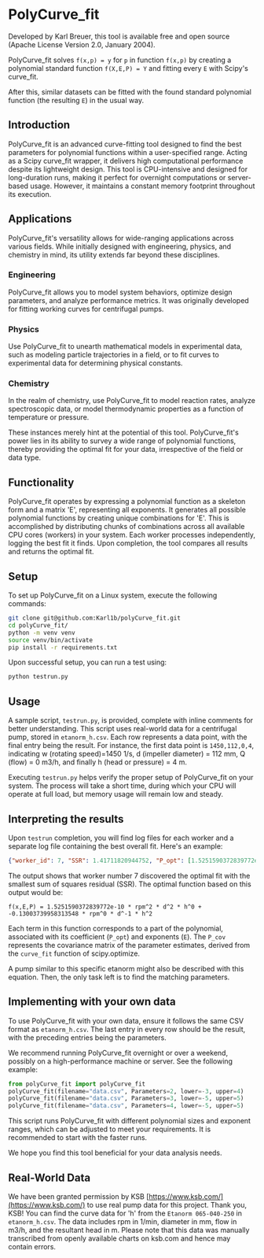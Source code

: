 # PolyCurve_fit

Developed by Karl Breuer, this tool is available free and open source (Apache License Version 2.0, January 2004).

PolyCurve_fit solves `f(x,p) = y` for `p` in function `f(x,p)` by creating a polynomial standard function `f(X,E,P) = Y` and fitting every `E` with Scipy's curve_fit.

After this, similar datasets can be fitted with the found standard polynomial function (the resulting `E`) in the usual way.

## Introduction

PolyCurve_fit is an advanced curve-fitting tool designed to find the best parameters for polynomial functions within a user-specified range. Acting as a Scipy curve_fit wrapper, it delivers high computational performance despite its lightweight design. This tool is CPU-intensive and designed for long-duration runs, making it perfect for overnight computations or server-based usage. However, it maintains a constant memory footprint throughout its execution.

## Applications

PolyCurve_fit's versatility allows for wide-ranging applications across various fields. While initially designed with engineering, physics, and chemistry in mind, its utility extends far beyond these disciplines.

### Engineering

PolyCurve_fit allows you to model system behaviors, optimize design parameters, and analyze performance metrics. It was originally developed for fitting working curves for centrifugal pumps.

### Physics

Use PolyCurve_fit to unearth mathematical models in experimental data, such as modeling particle trajectories in a field, or to fit curves to experimental data for determining physical constants.

### Chemistry

In the realm of chemistry, use PolyCurve_fit to model reaction rates, analyze spectroscopic data, or model thermodynamic properties as a function of temperature or pressure.

These instances merely hint at the potential of this tool. PolyCurve_fit's power lies in its ability to survey a wide range of polynomial functions, thereby providing the optimal fit for your data, irrespective of the field or data type.

## Functionality

PolyCurve_fit operates by expressing a polynomial function as a skeleton form and a matrix 'E', representing all exponents. It generates all possible polynomial functions by creating unique combinations for 'E'. This is accomplished by distributing chunks of combinations across all available CPU cores (workers) in your system. Each worker processes independently, logging the best fit it finds. Upon completion, the tool compares all results and returns the optimal fit.

## Setup

To set up PolyCurve_fit on a Linux system, execute the following commands:

```bash
git clone git@github.com:Karl1b/polyCurve_fit.git
cd polyCurve_fit/
python -m venv venv
source venv/bin/activate
pip install -r requirements.txt
```

Upon successful setup, you can run a test using:

```bash
python testrun.py
```

## Usage

A sample script, `testrun.py`, is provided, complete with inline comments for better understanding. This script uses real-world data for a centrifugal pump, stored in `etanorm_h.csv`. Each row represents a data point, with the final entry being the result. For instance, the first data point is `1450,112,0,4`, indicating
w (rotating speed)=1450 1/s, d (impeller diameter) = 112 mm, Q (flow) = 0 m3/h, and finally h (head or pressure) = 4 m.

Executing `testrun.py` helps verify the proper setup of PolyCurve_fit on your system. The process will take a short time, during which your CPU will operate at full load, but memory usage will remain low and steady.

## Interpreting the results

Upon `testrun` completion, you will find log files for each worker and a separate log file containing the best overall fit. Here's an example:

```json
{"worker_id": 7, "SSR": 1.41711820944752, "P_opt": [1.5251590372839772e-10, -0.13003739958313548], "P_cov": [[3.1229332368877225e-25, -6.527254476558119e-16], [-6.527254476558119e-16, 3.057960866749138e-06]], "E": [[2, 2, 0], [0, -1, 2]]}Total time: 34.98347568511963 seconds
```

The output shows that worker number 7 discovered the optimal fit with the smallest sum of squares residual (SSR). The optimal function based on this output would be:

`f(x,E,P) = 1.5251590372839772e-10 * rpm^2 * d^2 * h^0 + -0.13003739958313548 * rpm^0 * d^-1 * h^2`

Each term in this function corresponds to a part of the polynomial, associated with its coefficient (`P_opt`) and exponents (`E`). The `P_cov` represents the covariance matrix of the parameter estimates, derived from the `curve_fit` function of scipy.optimize.

A pump similar to this specific etanorm might also be described with this equation. Then, the only task left is to find the matching parameters.

## Implementing with your own data

To use PolyCurve_fit with your own data, ensure it follows the same CSV format as `etanorm_h.csv`. The last entry in every row should be the result, with the preceding entries being the parameters.

We recommend running PolyCurve_fit overnight or over a weekend, possibly on a high-performance machine or server. See the following example:

```python
from polyCurve_fit import polyCurve_fit
polyCurve_fit(filename="data.csv", Parameters=2, lower=-3, upper=4)
polyCurve_fit(filename="data.csv", Parameters=3, lower=-5, upper=5)
polyCurve_fit(filename="data.csv", Parameters=4, lower=-5, upper=5)
```

This script runs PolyCurve_fit with different polynomial sizes and exponent ranges, which can be adjusted to meet your requirements. It is recommended to start with the faster runs.

We hope you find this tool beneficial for your data analysis needs.

## Real-World Data

We have been granted permission by KSB [https://www.ksb.com/](https://www.ksb.com/)
to use real pump data for this project. Thank you, KSB! You can find the curve data for 'h' from the `Etanorm 065-040-250` in `etanorm_h.csv`. The data includes rpm in 1/min, diameter in mm, flow in m3/h, and the resultant head in m. Please note that this data was manually transcribed from openly available charts on ksb.com and hence may contain errors.